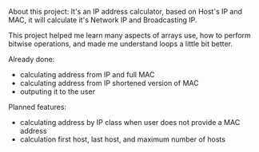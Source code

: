About this project:
It's an IP address calculator, based on Host's IP and MAC, it will calculate it's Network IP and Broadcasting IP.

This project helped me learn many aspects of arrays use, how to perform bitwise operations, and made me understand loops a little bit better.

Already done:
- calculating address from IP and full MAC
- calculating address from IP shortened version of MAC
- outputing it to the user

Planned features:
- calculating address by IP class when user does not provide a MAC address
- calculation first host, last host, and maximum number of hosts